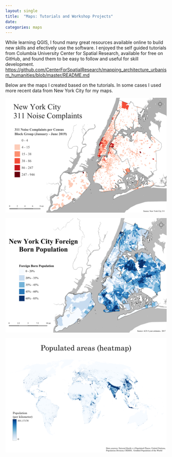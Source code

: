 ```yaml
---
layout: single
title:  "Maps: Tutorials and Workshop Projects"
date:   
categories: maps
---
```

While learning QGIS, I found many great resources available online to build new skills and efectively use the software. I enjoyed the self guided tutorials from Columbia University Center for Spatial Research, available for free on GitHub, and found them to be easy to follow and useful for skill development. https://github.com/CenterForSpatialResearch/mapping_architecture_urbanism_humanities/blob/master/README.md
 
Below are the maps I created based on the tutorials. In some cases I used more recent data from New York City for my maps.

![NYC Noise Complaints 2019 Jan - Jun](/assets/images/workshops_tutorials_maps/NYC_Noise_Complaints_2019_6month.png)

![NYC Foreign Born Population](/assets/images/workshops_tutorials_maps/nyc_foreign_born_pop.png)

![World Population (Density by km)](/assets/images/workshops_tutorials_maps/world_population_heatmap.png)
